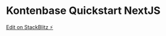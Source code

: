 # Kontenbase Quickstart NextJS

[Edit on StackBlitz ⚡️](https://stackblitz.com/edit/kontenbase-quickstart-nextjs)